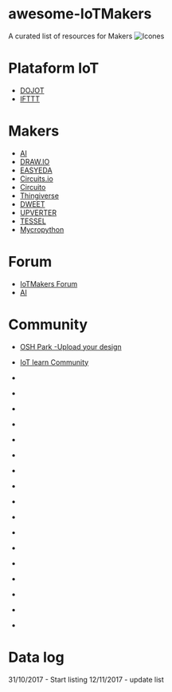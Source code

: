 # awesome-IoTMakers
A curated list of resources for Makers
![Icones](https://github.com/IoTMakers/awesome-Makers/blob/master/figures/logo_IoTmakersCommunity.png)

# Plataform IoT
- [DOJOT](http://www.dojot.com.br)
- [IFTTT](https://ifttt.com)

# Makers 
- [AI](https://api.ai)
- [DRAW.IO](https://www.draw.io)
- [EASYEDA](https://easyeda.com/editor)
- [Circuits.io](https://circuits.io)
- [Circuito](https://www.circuito.io)
- [Thingiverse](https://www.thingiverse.com)
- [DWEET](http://dweet.io)
- [UPVERTER](https://upverter.com)
- [TESSEL](https://tessel.io)
- [Mycropython](http://micropython.org)

# Forum
- [IoTMakers Forum](forum.iotmakers.com.br)
- [AI](https://discuss.api.ai)

# Community 
* [OSH Park -Upload your design](https://oshpark.com)
* [IoT learn Community](http://learn.iotcommunity.io)
* [](http://learn.iotcommunity.io)
* [](https://forums.adafruit.com)
* [](https://forums.hak5.org)
* [](https://forum.sparkfun.com)
* [](https://www.esp32.com/#)
* [](http://www.esp8266.com)
* [](https://community.platformio.org)
* [](https://answers.microsoft.com/pt-br/)
* [](https://forum.arduino.cc/index.php)
* [](https://forum.lede-project.org)
* [](https://en.forum.labs.mediatek.com)
* [](https://tessel.io/community)
* [](http://forums.hackaday.com)
* [](https://forum.fiozera.com.br)
* [](http://forum.fazedores.com)
* [](https://www.filipeflop.com/forum/)

* []()

# Data log
31/10/2017 - Start listing
12/11/2017 - update list
